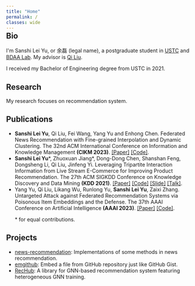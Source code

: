 ```yaml
---
title: "Home"
permalink: /
classes: wide
---
```


<div style="margin-top: -2em"></div> <!-- remove the top margin of the first h2 -->

## Bio

I'm Sanshi Lei Yu, or 余磊 (legal name), a postgraduate student in [USTC](https://www.ustc.edu.cn/) and [BDAA Lab](https://bigdata.ustc.edu.cn/). My advisor is [Qi Liu](http://staff.ustc.edu.cn/~qiliuql/).

I received my Bachelor of Engineering degree from USTC in 2021.

## Research

My research focuses on recommendation system.

## Publications

- **Sanshi Lei Yu**, Qi Liu, Fei Wang, Yang Yu and Enhong Chen. Federated News Recommendation with Fine-grained Interpolation and Dynamic Clustering. The 32nd ACM International Conference on Information and Knowledge Management **(CIKM 2023)**. [[Paper]](https://storage.yusanshi.com/paper/FINDING.pdf) [[Code]](https://github.com/yusanshi/FINDING).
- **Sanshi Lei Yu**\*, Zhuoxuan Jiang\*, Dong-Dong Chen, Shanshan Feng, Dongsheng Li, Qi Liu, Jinfeng Yi. Leveraging Tripartite Interaction Information from Live Stream E-Commerce for Improving Product Recommendation. The 27th ACM SIGKDD Conference on Knowledge Discovery and Data Mining **(KDD 2021)**. [[Paper]](https://arxiv.org/pdf/2106.03415.pdf) [[Code]](https://github.com/yusanshi/LSEC-GNN) [[Slide]](https://storage.yusanshi.com/paper/LSEC-GNN-slide.pdf) [[Talk]](https://storage.yusanshi.com/paper/LSEC-GNN-talk.mp4).
- Yang Yu, Qi Liu, Likang Wu, Runlong Yu, **Sanshi Lei Yu**, Zaixi Zhang. Untargeted Attack against Federated Recommendation Systems via Poisonous Item Embeddings and the Defense. The 37th AAAI Conference on Artificial Intelligence **(AAAI 2023)**. [[Paper]](https://arxiv.org/pdf/2212.05399.pdf) [[Code]](https://github.com/yflyl613/FedRec).

&nbsp;&nbsp;&nbsp;&nbsp;&nbsp;&nbsp;\* for equal contributions.

## Projects

- [news-recommendation](https://github.com/yusanshi/news-recommendation): Implementations of some methods in news recommendation.
- [emgithub](https://github.com/yusanshi/emgithub): Embed a file from GitHub repository just like GitHub Gist.
- [RecHub](https://github.com/yusanshi/RecHub): A library for GNN-based recommendation system featuring heterogeneous GNN training.
